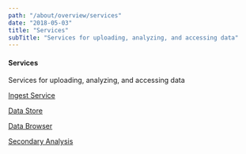 ```yaml
---
path: "/about/overview/services"
date: "2018-05-03"
title: "Services"
subTitle: "Services for uploading, analyzing, and accessing data"
---
```


#### Services

Services for uploading, analyzing, and accessing data

[Ingest Service](/about/overview/overview)

[Data Store](/about/overview/overview)

[Data Browser](/about/overview/overview)

[Secondary Analysis](https://dev.data.humancellatlas.org/learn/userguides/secondary-analysis/)
